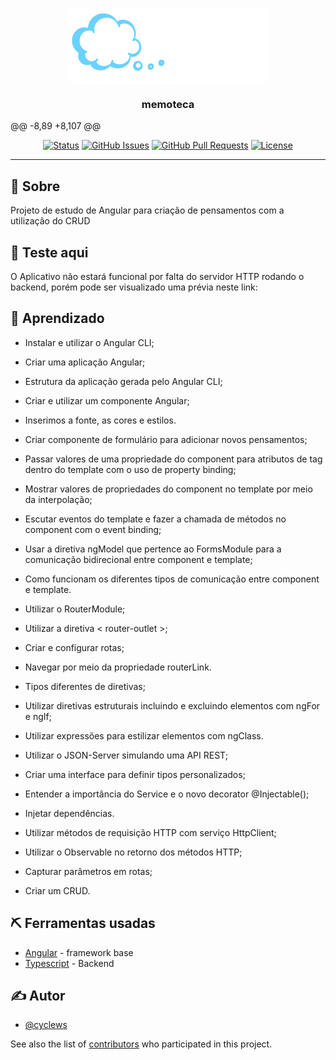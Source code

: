 <p align="center">
  <a href="" rel="noopener">
 <img src="./src/assets/Imagens/logo-memoteca.png" alt="Project logo"></a>
</p>

<h3 align="center">memoteca</h3>

@@ -8,89 +8,107 @@
<div align="center">

[![Status](https://img.shields.io/badge/status-active-success.svg)]()
[![GitHub Issues](https://img.shields.io/github/issues/cyclews/curso-angular-memoteca.svg)](https://github.com/cyclews/curso-angular-memoteca/issues)
[![GitHub Pull Requests](https://img.shields.io/github/issues-pr/cyclews/curso-angular-memoteca.svg)](https://github.com/cyclews/curso-angular-memoteca/pulls)
[![License](https://img.shields.io/badge/license-MIT-blue.svg)](/LICENSE)

</div>

---







## 🧐 Sobre <a name = "about"></a>

Projeto de estudo de Angular para criação de pensamentos com a utilização do CRUD

## 🏁 Teste aqui <a name = "getting_started"></a>

O Aplicativo não estará funcional por falta do servidor HTTP rodando o backend, porém pode ser visualizado uma prévia neste link: 




## 🎉 Aprendizado <a name = "acknowledgement"></a>

- Instalar e utilizar o Angular CLI;

- Criar uma aplicação Angular;

- Estrutura da aplicação gerada pelo Angular CLI;

- Criar e utilizar um componente Angular;

- Inserimos a fonte, as cores e estilos.

- Criar componente de formulário para adicionar novos pensamentos;



- Passar valores de uma propriedade do component para atributos de tag dentro do template com o uso de property binding;

- Mostrar valores de propriedades do component no template por meio da interpolação;

- Escutar eventos do template e fazer a chamada de métodos no component com o event binding;

- Usar a diretiva ngModel que pertence ao FormsModule para a comunicação bidirecional entre component e template;



- Como funcionam os diferentes tipos de comunicação entre component e template.

- Utilizar o RouterModule;



- Utilizar a diretiva < router-outlet >;

- Criar e configurar rotas;

- Navegar por meio da propriedade routerLink.

- Tipos diferentes de diretivas;

- Utilizar diretivas estruturais incluindo e excluindo elementos com ngFor e ngIf;

- Utilizar expressões para estilizar elementos com ngClass.



- Utilizar o JSON-Server simulando uma API REST;

- Criar uma interface para definir tipos personalizados;

- Entender a importância do Service e o novo decorator @Injectable();



- Injetar dependências.

- Utilizar métodos de requisição HTTP com serviço HttpClient;

- Utilizar o Observable no retorno dos métodos HTTP;

- Capturar parâmetros em rotas;

- Criar um CRUD.

## ⛏️ Ferramentas usadas <a name = "built_using"></a>




- [Angular](https://www.angular.com/) - framework base
- [Typescript](https://www.typescriptlang.org) - Backend

## ✍️ Autor <a name = "authors"></a>

- [@cyclews](https://github.com/cyclews) 

See also the list of [contributors](https://github.com/cyclews/curso-angular-memoteca/contributors) who participated in this project.
